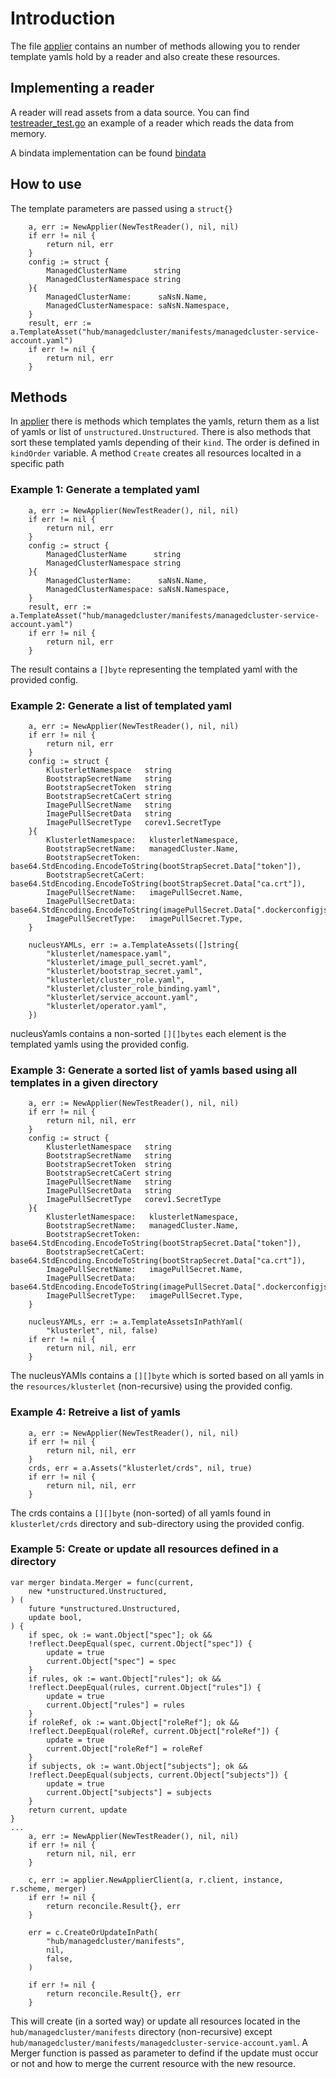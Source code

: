 # Introduction

The file [applier](../pkg/applier) contains an number of methods allowing you to render template yamls hold by a reader and also create these resources.

## Implementing a reader

A reader will read assets from a data source. You can find [testreader_test.go](./testreader_test.go) an example of a reader which reads the data from memory.

A bindata implementation can be found [bindata](https://github.com/open-cluster-management/rcm-controller/pkg/bindata/bindatareader.go)

## How to use

The template parameters are passed using a `struct{}`

```
	a, err := NewApplier(NewTestReader(), nil, nil)
	if err != nil {
		return nil, err
	}
	config := struct {
		ManagedClusterName      string
		ManagedClusterNamespace string
	}{
		ManagedClusterName:      saNsN.Name,
		ManagedClusterNamespace: saNsN.Namespace,
	}
	result, err := a.TemplateAsset("hub/managedcluster/manifests/managedcluster-service-account.yaml")
	if err != nil {
		return nil, err
	}
```

## Methods

In [applier](../pkg/applier) there is methods which templates the yamls, return them as a list of yamls or list of `unstructured.Unstructured`.
There is also methods that sort these templated yamls depending of their `kind`. The order is defined in `kindOrder` variable.
A method `Create` creates all resources localted in a specific path

### Example 1: Generate a templated yaml

```
	a, err := NewApplier(NewTestReader(), nil, nil)
	if err != nil {
		return nil, err
	}
	config := struct {
		ManagedClusterName      string
		ManagedClusterNamespace string
	}{
		ManagedClusterName:      saNsN.Name,
		ManagedClusterNamespace: saNsN.Namespace,
	}
	result, err := a.TemplateAsset("hub/managedcluster/manifests/managedcluster-service-account.yaml")
	if err != nil {
		return nil, err
	}
```
The result contains a `[]byte` representing the templated yaml with the provided config.

### Example 2: Generate a list of templated yaml

```
	a, err := NewApplier(NewTestReader(), nil, nil)
	if err != nil {
		return nil, err
	}
	config := struct {
		KlusterletNamespace   string
		BootstrapSecretName   string
		BootstrapSecretToken  string
		BootstrapSecretCaCert string
		ImagePullSecretName   string
		ImagePullSecretData   string
		ImagePullSecretType   corev1.SecretType
	}{
		KlusterletNamespace:   klusterletNamespace,
		BootstrapSecretName:   managedCluster.Name,
		BootstrapSecretToken:  base64.StdEncoding.EncodeToString(bootStrapSecret.Data["token"]),
		BootstrapSecretCaCert: base64.StdEncoding.EncodeToString(bootStrapSecret.Data["ca.crt"]),
		ImagePullSecretName:   imagePullSecret.Name,
		ImagePullSecretData:   base64.StdEncoding.EncodeToString(imagePullSecret.Data[".dockerconfigjson"]),
		ImagePullSecretType:   imagePullSecret.Type,
	}

	nucleusYAMLs, err := a.TemplateAssets([]string{
		"klusterlet/namespace.yaml",
		"klusterlet/image_pull_secret.yaml",
		"klusterlet/bootstrap_secret.yaml",
		"klusterlet/cluster_role.yaml",
		"klusterlet/cluster_role_binding.yaml",
		"klusterlet/service_account.yaml",
		"klusterlet/operator.yaml",
	})

```
nucleusYamls contains a non-sorted `[][]bytes` each element is the templated yamls using the provided config.

### Example 3: Generate a sorted list of yamls based using all templates in a given directory

```
	a, err := NewApplier(NewTestReader(), nil, nil)
	if err != nil {
		return nil, nil, err
	}
	config := struct {
		KlusterletNamespace   string
		BootstrapSecretName   string
		BootstrapSecretToken  string
		BootstrapSecretCaCert string
		ImagePullSecretName   string
		ImagePullSecretData   string
		ImagePullSecretType   corev1.SecretType
	}{
		KlusterletNamespace:   klusterletNamespace,
		BootstrapSecretName:   managedCluster.Name,
		BootstrapSecretToken:  base64.StdEncoding.EncodeToString(bootStrapSecret.Data["token"]),
		BootstrapSecretCaCert: base64.StdEncoding.EncodeToString(bootStrapSecret.Data["ca.crt"]),
		ImagePullSecretName:   imagePullSecret.Name,
		ImagePullSecretData:   base64.StdEncoding.EncodeToString(imagePullSecret.Data[".dockerconfigjson"]),
		ImagePullSecretType:   imagePullSecret.Type,
	}

	nucleusYAMLs, err := a.TemplateAssetsInPathYaml(
		"klusterlet", nil, false)
	if err != nil {
		return nil, nil, err
	}
```
The nucleusYAMls contains a `[][]byte` which is sorted based on all yamls in the `resources/klusterlet` (non-recursive) using the provided config.

### Example 4: Retreive a list of yamls

```
	a, err := NewApplier(NewTestReader(), nil, nil)
	if err != nil {
		return nil, nil, err
	}
	crds, err = a.Assets("klusterlet/crds", nil, true)
	if err != nil {
		return nil, nil, err
	}
```
The crds contains a `[][]byte` (non-sorted) of all yamls found in `klusterlet/crds` directory and sub-directory using the provided config.

### Example 5: Create or update all resources defined in a directory

```
var merger bindata.Merger = func(current,
	new *unstructured.Unstructured,
) (
	future *unstructured.Unstructured,
	update bool,
) {
	if spec, ok := want.Object["spec"]; ok && 
	!reflect.DeepEqual(spec, current.Object["spec"]) {
		update = true
		current.Object["spec"] = spec
	}
	if rules, ok := want.Object["rules"]; ok && 
	!reflect.DeepEqual(rules, current.Object["rules"]) {
		update = true
		current.Object["rules"] = rules
	}
	if roleRef, ok := want.Object["roleRef"]; ok && 
	!reflect.DeepEqual(roleRef, current.Object["roleRef"]) {
		update = true
		current.Object["roleRef"] = roleRef
	}
	if subjects, ok := want.Object["subjects"]; ok && 
	!reflect.DeepEqual(subjects, current.Object["subjects"]) {
		update = true
		current.Object["subjects"] = subjects
	}
	return current, update
}
...
	a, err := NewApplier(NewTestReader(), nil, nil)
	if err != nil {
		return nil, nil, err
	}

	c, err := applier.NewApplierClient(a, r.client, instance, r.scheme, merger)
	if err != nil {
		return reconcile.Result{}, err
	}

	err = c.CreateOrUpdateInPath(
		"hub/managedcluster/manifests",
		nil,
		false,
	)

	if err != nil {
		return reconcile.Result{}, err
	}
```

This will create (in a sorted way) or update all resources located in the `hub/managedcluster/manifests` directory (non-recursive) except `hub/managedcluster/manifests/managedcluster-service-account.yaml`. A Merger function is passed as parameter to defind if the update must occur or not and how to merge the current resource with the new resource.
